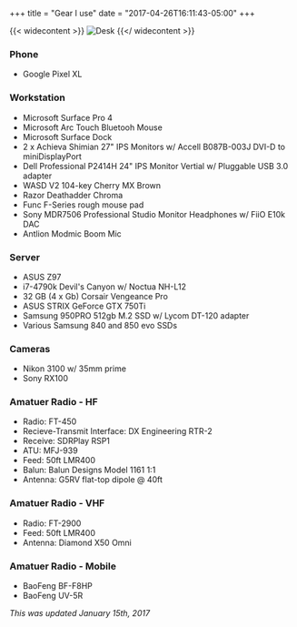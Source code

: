 +++
title = "Gear I use"
date = "2017-04-26T16:11:43-05:00"
+++

{{< widecontent >}}
<img src="/img/desk.jpg" alt="Desk" class="boxshadow">
{{</ widecontent >}}

### Phone
- Google Pixel XL

### Workstation
- Microsoft Surface Pro 4
- Microsoft Arc Touch Bluetooh Mouse
- Microsoft Surface Dock
- 2 x Achieva Shimian 27" IPS Monitors w/ Accell B087B-003J DVI-D to miniDisplayPort
- Dell Professional P2414H 24" IPS Monitor Vertial w/ Pluggable USB 3.0 adapter
- WASD V2 104-key Cherry MX Brown
- Razor Deathadder Chroma
- Func F-Series rough mouse pad
- Sony MDR7506 Professional Studio Monitor Headphones w/ FiiO E10k DAC
- Antlion Modmic Boom Mic

### Server
- ASUS Z97
- i7-4790k Devil's Canyon w/ Noctua NH-L12
- 32 GB (4 x Gb) Corsair Vengeance Pro 
- ASUS STRIX GeForce GTX 750Ti
- Samsung 950PRO 512gb M.2 SSD w/ Lycom DT-120 adapter
- Various Samsung 840 and 850 evo SSDs

### Cameras
- Nikon 3100 w/ 35mm prime
- Sony RX100

### Amatuer Radio - HF
- Radio: FT-450
- Recieve-Transmit Interface: DX Engineering RTR-2
- Receive: SDRPlay RSP1
- ATU: MFJ-939
- Feed: 50ft LMR400
- Balun: Balun Designs Model 1161 1:1
- Antenna: G5RV flat-top dipole @ 40ft

### Amatuer Radio - VHF
- Radio: FT-2900
- Feed: 50ft LMR400
- Antenna: Diamond X50 Omni

### Amatuer Radio - Mobile
- BaoFeng BF-F8HP
- BaoFeng UV-5R 

*This was updated January 15th, 2017*
